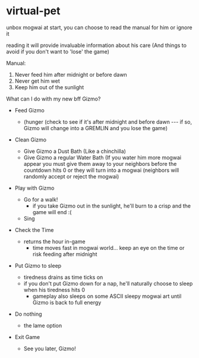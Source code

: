 # virtual-pet

unbox mogwai at start, you can choose to read the manual for him or ignore it

reading it will provide invaluable information about his care (And things to avoid if you don't want to 'lose' the game)

Manual:
1. Never feed him after midnight or before dawn
2. Never get him wet
3. Keep him out of the sunlight


What can I do with my new bff Gizmo?
- Feed Gizmo
    - (hunger (check to see if it's after midnight and before dawn --- if so, Gizmo will change into a GREMLIN and you lose the game)
- Clean Gizmo
    - Give Gizmo a Dust Bath (Like a chinchilla)
    - Give Gizmo a regular Water Bath
      (If you water him more mogwai appear
       you must give them away to your neighbors before the countdown hits 0 or they will turn into a mogwai
       (neighbors will randomly accept or reject the mogwai)

- Play with Gizmo
    - Go for a walk!
      - if you take Gizmo out in the sunlight, he'll burn to a crisp and the game will end :( 
    - Sing
- Check the Time
    - returns the hour in-game
      - time moves fast in mogwai world... keep an eye on the time or risk feeding after midnight
- Put Gizmo to sleep
    - tiredness drains as time ticks on
    - if you don't put Gizmo down for a nap, he'll naturally choose to sleep when his tiredness hits 0
      - gameplay also sleeps on some ASCII sleepy mogwai art until Gizmo is back to full energy
- Do nothing
    - the lame option
- Exit Game
    - See you later, Gizmo!
